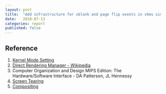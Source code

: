 ```yaml
---
layout: post
title:  "Add infrastructure for vblank and page flip events in vkms simulated by hrtimer"
date:   2018-07-13
categories: report
published: false
---
```



## Reference

1. [Kernel Mode Setting](https://dri.freedesktop.org/docs/drm/gpu/drm-kms.html)
2. [Direct Rendering Manager - Wikipedia](https://en.wikipedia.org/wiki/Direct_Rendering_Manager)
3. Computer Organization and Design MIPS Edition: The Hardware/Software Interface - DA Patterson, JL Hennessy
4. [Screen Tearing](https://en.wikipedia.org/wiki/Screen_tearing)
5. [Compositing](https://en.wikipedia.org/wiki/Compositing)
